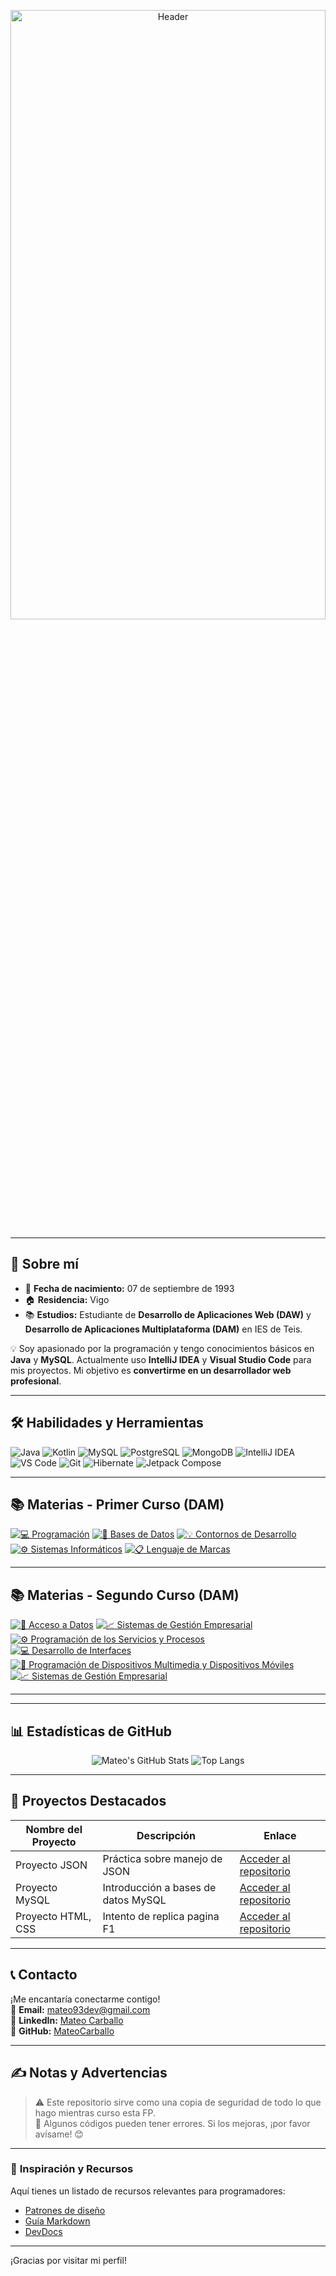 
<p align="center">
  <img src="https://avatars.githubusercontent.com/u/115709668?v=4" alt="Header" width="100%" height="50%" />
</p>
<!-- [https://via.placeholder.com/1200x400.png?text=¡Hola,+soy+Mateo!+Bienvenid@+a+mi+Repositorio!] -->

---

## 🚀 **Sobre mí**
- 🎉 **Fecha de nacimiento:** 07 de septiembre de 1993  
- 🏠 **Residencia:** Vigo  
- 📚 **Estudios:** Estudiante de **Desarrollo de Aplicaciones Web (DAW)** y **Desarrollo de Aplicaciones Multiplataforma (DAM)** en IES de Teis.  

💡 Soy apasionado por la programación y tengo conocimientos básicos en **Java** y **MySQL**. Actualmente uso **IntelliJ IDEA** y **Visual Studio Code** para mis proyectos. Mi objetivo es **convertirme en un desarrollador web profesional**.

---

## 🛠️ **Habilidades y Herramientas**

![Java](https://img.shields.io/badge/-Java-007396?style=for-the-badge&logo=java&logoColor=white)
![Kotlin](https://img.shields.io/badge/-Kotlin-0095D5?style=for-the-badge&logo=kotlin&logoColor=white)
![MySQL](https://img.shields.io/badge/-MySQL-4479A1?style=for-the-badge&logo=mysql&logoColor=white)
![PostgreSQL](https://img.shields.io/badge/-PostgreSQL-336791?style=for-the-badge&logo=postgresql&logoColor=white)
![MongoDB](https://img.shields.io/badge/-MongoDB-47A248?style=for-the-badge&logo=mongodb&logoColor=white)
![IntelliJ IDEA](https://img.shields.io/badge/-IntelliJ%20IDEA-000000?style=for-the-badge&logo=intellij-idea)
![VS Code](https://img.shields.io/badge/-VS%20Code-007ACC?style=for-the-badge&logo=visual-studio-code&logoColor=white)
![Git](https://img.shields.io/badge/-Git-F05032?style=for-the-badge&logo=git&logoColor=white)
![Hibernate](https://img.shields.io/badge/-Hibernate-59666C?style=for-the-badge&logo=hibernate&logoColor=white)
![Jetpack Compose](https://img.shields.io/badge/-Jetpack%20Compose-4285F4?style=for-the-badge&logo=jetpack-compose&logoColor=white)

---

## 📚 **Materias - Primer Curso (DAM)** 

[![💻 Programación](https://img.shields.io/badge/-💻%20Programación-007ACC?style=for-the-badge)](https://github.com/MateoCarballo/Programacion)
[![🔧 Bases de Datos](https://img.shields.io/badge/-🔧%20Bases%20de%20Datos-00897B?style=for-the-badge)](https://github.com/MateoCarballo/BasesdeDatos)
[![💡 Contornos de Desarrollo](https://img.shields.io/badge/-💡%20Contornos%20de%20Desarrollo-FFB300?style=for-the-badge)](https://github.com/MateoCarballo/Contornos)
[![⚙️ Sistemas Informáticos](https://img.shields.io/badge/-⚙️%20Sistemas%20Informáticos-546E7A?style=for-the-badge)](https://github.com/MateoCarballo/SistemasInformaticos)
[![📋 Lenguaje de Marcas](https://img.shields.io/badge/-📋%20Lenguaje%20de%20Marcas-6A1B9A?style=for-the-badge)](https://github.com/MateoCarballo/LenguajeDeMarcas)

---

## 📚 **Materias - Segundo Curso (DAM)**

[![📂 Acceso a Datos](https://img.shields.io/badge/-📂%20Acceso%20a%20Datos-2E7D32?style=for-the-badge)](https://github.com/MateoCarballo/Acceso-a-Datos)
[![📈 Sistemas de Gestión Empresarial](https://img.shields.io/badge/-📈%20Sistemas%20de%20Gestión%20Empresarial-FF5722?style=for-the-badge)](https://github.com/MateoCarballo/Sistemas-de-Gestion-Empresarial)
[![⚙️ Programación de los Servicios y Procesos](https://img.shields.io/badge/-⚙️%20Programación%20de%20los%20Servicios%20y%20Procesos-FF5722?style=for-the-badge)](https://github.com/MateoCarballo/PSP)
[![💻 Desarrollo de Interfaces](https://img.shields.io/badge/-💻%20Desarrollo%20de%20Interfaces-4CAF50?style=for-the-badge)](https://github.com/MateoCarballo/DI)
[![📱 Programación de Dispositivos Multimedia y Dispositivos Móviles](https://img.shields.io/badge/-📱%20Programación%20de%20Dispositivos%20Multimedia%20y%20Dispositivos%20Móviles-2196F3?style=for-the-badge)](https://github.com/MateoCarballo/PMDM)
[![📈 Sistemas de Gestión Empresarial](https://img.shields.io/badge/-📈%20Sistemas%20de%20Gestión%20Empresarial-FF5722?style=for-the-badge)](https://github.com/MateoCarballo/SXE)

---

---

## 📊 **Estadísticas de GitHub**  

<p align="center">
  <img src="https://github-readme-stats.vercel.app/api?username=mateocarballo&hide=stars&show_icons=true&line_height=32" alt="Mateo's GitHub Stats">
  <img src="https://github-readme-stats.vercel.app/api/top-langs/?username=mateocarballo&layout=compact&langs_count=6" alt="Top Langs">
</p>

---

## 🌟 **Proyectos Destacados**

| Nombre del Proyecto | Descripción                         | Enlace                                                                 |
|---------------------|-------------------------------------|-----------------------------------------------------------------------|
| Proyecto JSON       | Práctica sobre manejo de JSON       | [Acceder al repositorio](https://github.com/MateoCarballo/AD/tree/main/Evaluacion%2001/Ficheros/Entregable%20JSON)|
| Proyecto MySQL      | Introducción a bases de datos MySQL | [Acceder al repositorio](https://github.com/MateoCarballo/AD/tree/main/Evaluacion%2001/Conexiones%20a%20DB/Entregable/Entregable_DB) |
| Proyecto HTML, CSS      | Intento de replica pagina F1 | [Acceder al repositorio](https://github.com/MateoCarballo/Entregable_LMSXI) |

---


## 📞 **Contacto**

¡Me encantaría conectarme contigo!  
📧 **Email:** [mateo93dev@gmail.com](mailto:mateo93dev@gmail.com)  
🔗 **LinkedIn:** [Mateo Carballo](https://www.linkedin.com/in/mateo-carballo/)  
🐙 **GitHub:** [MateoCarballo](https://github.com/MateoCarballo)  

---

## ✍️ **Notas y Advertencias**  
> ⚠️ Este repositorio sirve como una copia de seguridad de todo lo que hago mientras curso esta FP.  
> 🚧 Algunos códigos pueden tener errores. Si los mejoras, ¡por favor avísame! 😊  

---

### 🎨 **Inspiración y Recursos**  
Aquí tienes un listado de recursos relevantes para programadores:  
- [Patrones de diseño](https://refactoring.guru)  
- [Guía Markdown](https://daringfireball.net/projects/markdown/syntax)  
- [DevDocs](https://devdocs.io/css/)  

---

¡Gracias por visitar mi perfil!  
